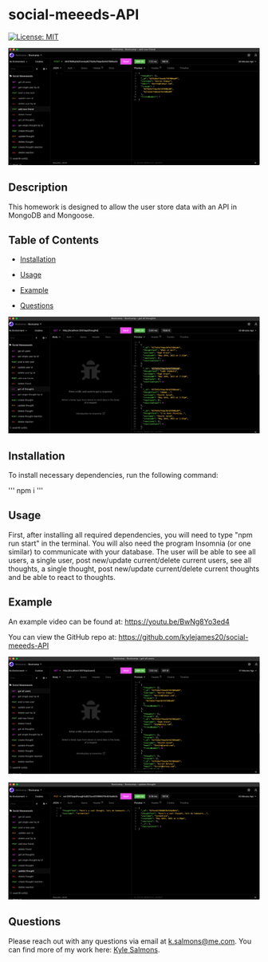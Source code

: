 # social-meeeds-API

[![License: MIT](https://img.shields.io/badge/License-MIT-yellow.svg)](https://opensource.org/licenses/MIT)

![social-meeeds-API](./images/addnewfriend.png)

## Description

This homework is designed to allow the user store data with an API in MongoDB and Mongoose.

## Table of Contents

* [Installation
  ](#installation)  

* [Usage
  ](#usage)

* [Example
  ](#example)

* [Questions
  ](#questions)

![social-meeeds-API](./images/getallthoughts.png)

## Installation

To install necessary dependencies, run the following command:

'''
npm i 
'''

## Usage

First, after installing all required dependencies, you will need to type "npm run start" in the terminal. You will also need the program Insomnia (or one similar) to communicate with your database. The user will be able to see all users, a single user, post new/update current/delete current users, see all thoughts, a single thought, post new/update current/delete current thoughts and be able to react to thoughts.  

## Example

An example video can be found at: https://youtu.be/BwNg8Yo3ed4

You can view the GitHub repo at: https://github.com/kylejames20/social-meeeds-API

![social-meeeds-API](./images/getallusers.png)

![social-meeeds-API](./images/updatethought.png)

## Questions

Please reach out with any questions via email at k.salmons@me.com. You can find more of my work here: [Kyle Salmons](https://github.com/kylejames20).